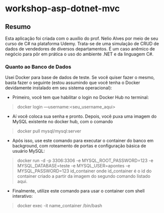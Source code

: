 # workshop-asp-dotnet-mvc

## Resumo
Esta aplicação foi criada com o auxílio do prof. Nelio Alves por meio de seu curso de C# na plataforma Udemy.
Trata-se de uma simulação de CRUD de dados de vendedores de diversos departamentos. É um caso anêmico de negócio
para pôr em prática o uso do ambiente .NET e da linguagem C#.

### Quanto ao Banco de Dados
Usei Docker para base de dados de teste.
Se você quiser fazer o mesmo, basta fazer o seguinte (estou assumindo que você tenha o Docker devidamente instalado em seu sistema operacional):
* Primeiro, você tem que habilitar o login no Docker Hub no terminal:
> docker login —username:<seu_username_aqui>

* Aí você coloca sua senha e pronto. Depois, você puxa uma imagem do MySQL existente no docker hub, com o comando
> docker pull mysql/mysql:server

* Após isso, use este comando para executar o container do banco em background, com roteamento de portas e configuração básica de usuário MySQL:
> docker run -d -p 3306:3306 -e MYSQL_ROOT_PASSWORD=123 -e MYSQL_DATABASE=teste -e MYSQL_USER=apontes -e MYSQL_PASSWORD=123 id_container
onde id_container é o id do container criado a partir da imagem do segundo comando listado aqui.

* Finalmente, utilize este comando para usar o container com shell interativo:
> docker exec -it name_container /bin/bash

